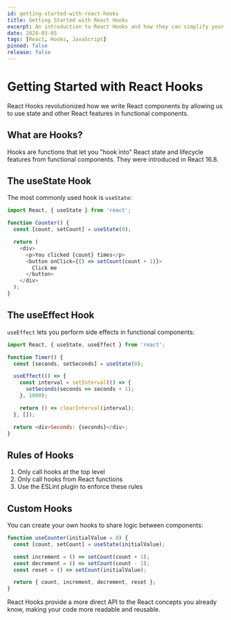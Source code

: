 ```yaml
---
id: getting-started-with-react-hooks
title: Getting Started with React Hooks
excerpt: An introduction to React Hooks and how they can simplify your component logic and state management.
date: 2024-03-05
tags: [React, Hooks, JavaScript]
pinned: false
release: false
---
```


# Getting Started with React Hooks

React Hooks revolutionized how we write React components by allowing us to use state and other React features in functional components.

## What are Hooks?

Hooks are functions that let you "hook into" React state and lifecycle features from functional components. They were introduced in React 16.8.

## The useState Hook

The most commonly used hook is `useState`:

```javascript
import React, { useState } from 'react';

function Counter() {
  const [count, setCount] = useState(0);

  return (
    <div>
      <p>You clicked {count} times</p>
      <button onClick={() => setCount(count + 1)}>
        Click me
      </button>
    </div>
  );
}
```

## The useEffect Hook

`useEffect` lets you perform side effects in functional components:

```javascript
import React, { useState, useEffect } from 'react';

function Timer() {
  const [seconds, setSeconds] = useState(0);

  useEffect(() => {
    const interval = setInterval(() => {
      setSeconds(seconds => seconds + 1);
    }, 1000);

    return () => clearInterval(interval);
  }, []);

  return <div>Seconds: {seconds}</div>;
}
```

## Rules of Hooks

1. Only call hooks at the top level
2. Only call hooks from React functions
3. Use the ESLint plugin to enforce these rules

## Custom Hooks

You can create your own hooks to share logic between components:

```javascript
function useCounter(initialValue = 0) {
  const [count, setCount] = useState(initialValue);

  const increment = () => setCount(count + 1);
  const decrement = () => setCount(count - 1);
  const reset = () => setCount(initialValue);

  return { count, increment, decrement, reset };
}
```

React Hooks provide a more direct API to the React concepts you already know, making your code more readable and reusable.
